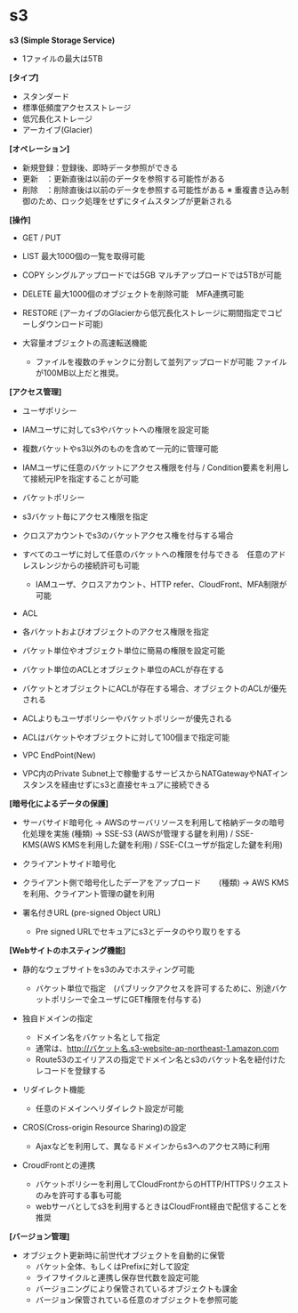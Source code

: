 # s3


**s3 (Simple Storage Service)**

- 1ファイルの最大は5TB

**[タイプ]**
- スタンダード 
- 標準低頻度アクセスストレージ 
- 低冗長化ストレージ 
- アーカイブ(Glacier)

**[オペレーション]**
- 新規登録：登録後、即時データ参照ができる
- 更新　：更新直後は以前のデータを参照する可能性がある
- 削除　：削除直後は以前のデータを参照する可能性がある
※ 重複書き込み制御のため、ロック処理をせずにタイムスタンプが更新される

**[操作]**
- GET / PUT
- LIST 最大1000個の一覧を取得可能 
- COPY シングルアップロードでは5GB マルチアップロードでは5TBが可能 
- DELETE 最大1000個のオブジェクトを削除可能　MFA連携可能 
- RESTORE (アーカイブのGlacierから低冗長化ストレージに期間指定でコピーしダウンロード可能)

- 大容量オブジェクトの高速転送機能
  - ファイルを複数のチャンクに分割して並列アップロードが可能 ファイルが100MB以上だと推奨。

**[アクセス管理]**
- ユーザポリシー
 - IAMユーザに対してs3やバケットへの権限を設定可能
 - 複数バケットやs3以外のものを含めて一元的に管理可能
 - IAMユーザに任意のバケットにアクセス権限を付与 / Condition要素を利用して接続元IPを指定することが可能

- バケットポリシー
 - s3バケット毎にアクセス権限を指定
 - クロスアカウントでs3のバケットアクセス権を付与する場合
 - すべてのユーザに対して任意のバケットへの権限を付与できる　任意のアドレスレンジからの接続許可も可能
    - IAMユーザ、クロスアカウント、HTTP refer、CloudFront、MFA制限が可能

- ACL
 - 各バケットおよびオブジェクトのアクセス権限を指定
 - バケット単位やオブジェクト単位に簡易の権限を設定可能
  - バケット単位のACLとオブジェクト単位のACLが存在する
   - バケットとオブジェクトにACLが存在する場合、オブジェクトのACLが優先される
   - ACLよりもユーザポリシーやバケットポリシーが優先される
   - ACLはバケットやオブジェクトに対して100個まで指定可能

- VPC EndPoint(New)
 - VPC内のPrivate Subnet上で稼働するサービスからNATGatewayやNATインスタンスを経由せずにs3と直接セキュアに接続できる

**[暗号化によるデータの保護]**
- サーバサイド暗号化
  -> AWSのサーバリソースを利用して格納データの暗号化処理を実施
    (種類) -> SSE-S3 (AWSが管理する鍵を利用) / SSE-KMS(AWS KMSを利用した鍵を利用) / SSE-C(ユーザが指定した鍵を利用) 

- クライアントサイド暗号化
 - クライアント側で暗号化したデーアをアップロード
　　(種類) -> AWS KMSを利用、クライアント管理の鍵を利用

- 署名付きURL (pre-signed Object URL)
  - Pre signed URLでセキュアにs3とデータのやり取りをする


 **[Webサイトのホスティング機能]**

 - 静的なウェブサイトをs3のみでホスティング可能
   - バケット単位で指定　(パブリックアクセスを許可するために、別途バケットポリシーで全ユーザにGET権限を付与する)
 - 独自ドメインの指定
   - ドメイン名をバケット名として指定
   - 通常は、http://バケット名.s3-website-ap-northeast-1.amazon.com
   - Route53のエイリアスの指定でドメイン名とs3のバケット名を紐付けたレコードを登録する
 - リダイレクト機能
   - 任意のドメインへリダイレクト設定が可能 

 - CROS(Cross-origin Resource Sharing)の設定
   - Ajaxなどを利用して、異なるドメインからs3へのアクセス時に利用
 - CroudFrontとの連携
   - バケットポリシーを利用してCloudFrontからのHTTP/HTTPSリクエストのみを許可する事も可能
   - webサーバとしてs3を利用するときはCloudFront経由で配信することを推奨

**[バージョン管理]**
- オブジェクト更新時に前世代オブジェクトを自動的に保管
  - バケット全体、もしくはPrefixに対して設定
  - ライフサイクルと連携し保存世代数を設定可能 
  - バージョニングにより保管されているオブジェクトも課金
  - バージョン保管されている任意のオブジェクトを参照可能




